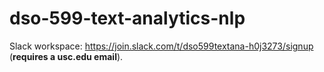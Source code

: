 # dso-599-text-analytics-nlp

Slack workspace: https://join.slack.com/t/dso599textana-h0j3273/signup (**requires a usc.edu email**).

